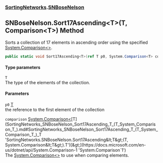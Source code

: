 ### [SortingNetworks](SortingNetworks.md 'SortingNetworks').[SNBoseNelson](SortingNetworks_SNBoseNelson.md 'SortingNetworks.SNBoseNelson')
## SNBoseNelson.Sort17Ascending&lt;T&gt;(T, Comparison&lt;T&gt;) Method
Sorts a collection of 17 elements in ascending order using the specified [System.Comparison&lt;&gt;](https://docs.microsoft.com/en-us/dotnet/api/System.Comparison-1 'System.Comparison`1').  
```csharp
public static void Sort17Ascending<T>(ref T p0, System.Comparison<T> comparison);
```
#### Type parameters
<a name='SortingNetworks_SNBoseNelson_Sort17Ascending_T_(T_System_Comparison_T_)_T'></a>
`T`  
The type of the elements of the collection.
  
#### Parameters
<a name='SortingNetworks_SNBoseNelson_Sort17Ascending_T_(T_System_Comparison_T_)_p0'></a>
`p0` [T](SortingNetworks_SNBoseNelson_Sort17Ascending_T_(T_System_Comparison_T_).md#SortingNetworks_SNBoseNelson_Sort17Ascending_T_(T_System_Comparison_T_)_T 'SortingNetworks.SNBoseNelson.Sort17Ascending&lt;T&gt;(T, System.Comparison&lt;T&gt;).T')  
the reference to the first element of the collection
  
<a name='SortingNetworks_SNBoseNelson_Sort17Ascending_T_(T_System_Comparison_T_)_comparison'></a>
`comparison` [System.Comparison&lt;](https://docs.microsoft.com/en-us/dotnet/api/System.Comparison-1 'System.Comparison`1')[T](SortingNetworks_SNBoseNelson_Sort17Ascending_T_(T_System_Comparison_T_).md#SortingNetworks_SNBoseNelson_Sort17Ascending_T_(T_System_Comparison_T_)_T 'SortingNetworks.SNBoseNelson.Sort17Ascending&lt;T&gt;(T, System.Comparison&lt;T&gt;).T')[&gt;](https://docs.microsoft.com/en-us/dotnet/api/System.Comparison-1 'System.Comparison`1')  
The [System.Comparison&lt;&gt;](https://docs.microsoft.com/en-us/dotnet/api/System.Comparison-1 'System.Comparison`1') to use when comparing elements.
  
